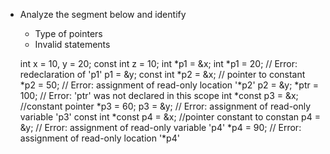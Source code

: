 - Analyze the segment below and identify
   - Type of pointers
   - Invalid statements
     
  int x = 10, y = 20;
     const int z = 10;
     int *p1 = &x;
     int *p1 = 20;             // Error: redeclaration of 'p1'
     p1 = &y;
     const int *p2 = &x;       // pointer to constant
     *p2 = 50;                 // Error: assignment of read-only location '*p2'
      p2 = &y;
     *ptr = 100;                // Error: 'ptr' was not declared in this scope
      int *const p3 = &x;       //constant pointer 
      *p3 = 60;
      p3 = &y;                   // Error: assignment of read-only variable 'p3'
      const int *const p4 = &x;  //pointer constant to constan
      p4 = &y;                   // Error: assignment of read-only variable 'p4'
      *p4 = 90;                  // Error: assignment of read-only location '*p4'
